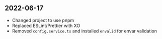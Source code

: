 ## 2022-06-17
- Changed project to use pnpm
- Replaced ESLint/Prettier with XO
- Removed `config.service.ts` and installed `envalid` for envar validation